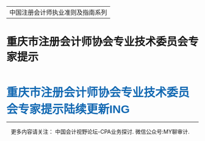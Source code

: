 ﻿<!DOCTYPE HTML PUBLIC "-//W3C//DTD HTML 4.0 Transitional//EN">
<HTML><HEAD><TITLE>重庆市注册会计师协会专业技术委员会专家提示</TITLE>
<META content="text/html; charset=gb2312" http-equiv=Content-Type>
<META name=GENERATOR content="MSHTML 11.00.10570.1001"><LINK rel=stylesheet 
href="_template.css"></HEAD>
<BODY>
<DIV id=nsbanner>
<DIV id=bannerrow1>
<TABLE class=bannerparthead>
  <TBODY>
  <TR id=hdr>
    <TD class=runninghead noWrap>中国注册会计师执业准则及指南系列</TD></TR></TBODY></TABLE></DIV>
<DIV id=titlerow>
<H1 class=dtH1>重庆市注册会计师协会专业技术委员会专家提示</H1></DIV></DIV>
<DIV id=nstext><BR>
<P><SPAN 
style='FONT-SIZE: 22.5pt; FONT-FAMILY: "微软雅黑",sans-serif; COLOR: #146ab3; mso-bidi-font-family: "Times New Roman"; mso-ansi-language: EN; mso-fareast-language: ZH-CN; mso-bidi-language: AR-SA; mso-bidi-theme-font: minor-bidi'><STRONG>重庆市注册会计师协会专业技术委员会专家提示陆续更新ING</STRONG></SPAN> 

<HR>

<P></P></DIV>
<DIV class=footer>
<P>&nbsp;&nbsp;&nbsp;更多内容请关注： 中国会计视野论坛-CPA业务探讨. 微信公众号:MY聊审计. 
</P></DIV></BODY></HTML>

